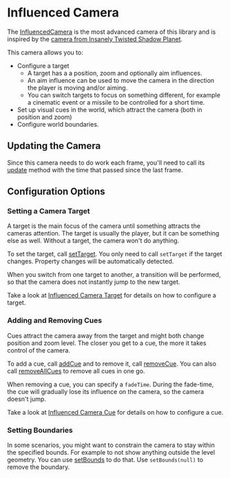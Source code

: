 # Influenced Camera

The [InfluencedCamera](../api/classes/InfluencedCamera.md) is the most advanced camera of this library and is inspired by the [camera from Insanely Twisted Shadow Planet](http://michelgagne.blogspot.com/2012/07/itsp-camera-explained.html).

This camera allows you to:
- Configure a target
  - A target has a a position, zoom and optionally aim influences.
  - An aim influence can be used to move the camera in the direction the player is moving and/or aiming.
  - You can switch targets to focus on something different, for example a cinematic event or a missile to be controlled for a short time.
- Set up visual cues in the world, which attract the camera (both in position and zoom)
- Configure world boundaries.

## Updating the Camera

Since this camera needs to do work each frame, you'll need to call its [update](../api/classes/InfluencedCamera.md#update) method with the time that passed since the last frame.

## Configuration Options

### Setting a Camera Target

A target is the main focus of the camera until something attracts the cameras attention. The target is usually the player, but it can be something else as well. Without a target, the camera won't do anything.

To set the target, call [setTarget](../api/classes/InfluencedCamera.md#settarget). You only need to call `setTarget` if the target changes. Property changes will be automatically detected.

When you switch from one target to another, a transition will be performed, so that the camera does not instantly jump to the new target.

Take a look at [Influenced Camera Target](./influenced-camera-target.md) for details on how to configure a target.

### Adding and Removing Cues

Cues attract the camera away from the target and might both change position and zoom level. The closer you get to a cue, the more it takes control of the camera.

To add a cue, call [addCue](../api/classes/InfluencedCamera.md#addcue) and to remove it, call [removeCue](../api/classes/InfluencedCamera.md#removecue). You can also call [removeAllCues](../api/classes/InfluencedCamera.md#removeallcues) to remove all cues in one go.

When removing a cue, you can specify a `fadeTime`. During the fade-time, the cue will gradually lose its influence on the camera, so the camera doesn't jump.

Take a look at [Influenced Camera Cue](./influenced-camera-cue.md) for details on how to configure a cue.

### Setting Boundaries

In some scenarios, you might want to constrain the camera to stay within the specified bounds. For example to not show anything outside the level geometry. You can use [setBounds](../api/classes/InfluencedCamera.md#moveomstantly) to do that. Use `setBounds(null)` to remove the boundary.
